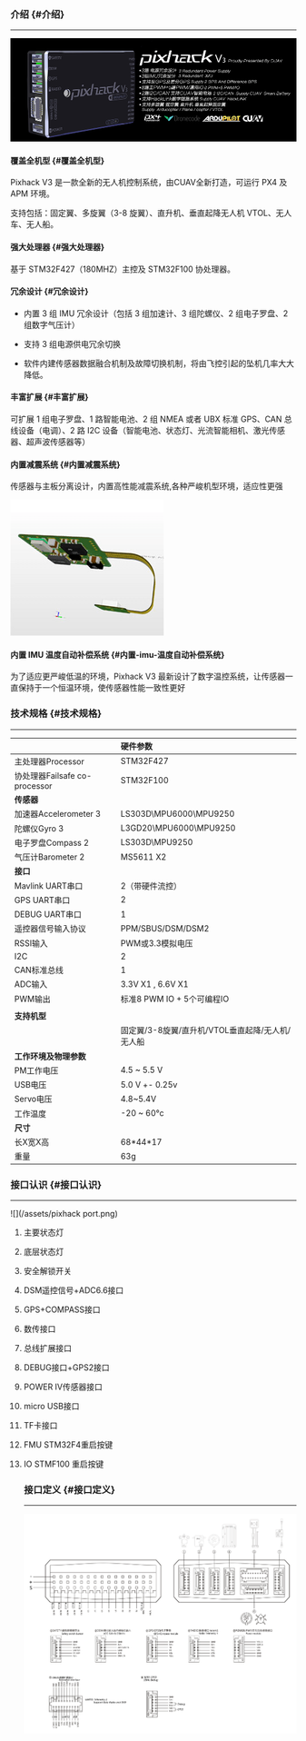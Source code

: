 ### 介绍 {#介绍}

---

![](/assets/pixhackv31.png)

#### 覆盖全机型 {#覆盖全机型}

Pixhack V3 是一款全新的无人机控制系统，由CUAV全新打造，可运行 PX4 及 APM 环境。

支持包括：固定翼、多旋翼（3-8 旋翼）、直升机、垂直起降无人机 VTOL、无人车、无人船。

#### 强大处理器 {#强大处理器}

基于 STM32F427（180MHZ）主控及 STM32F100 协处理器。

#### 冗余设计 {#冗余设计}

* 内置 3 组 IMU 冗余设计（包括 3 组加速计、3 组陀螺仪、2 组电子罗盘、2 组数字气压计）

* 支持 3 组电源供电冗余切换

* 软件内建传感器数据融合机制及故障切换机制，将由飞控引起的坠机几率大大降低。

#### 丰富扩展 {#丰富扩展}

可扩展 1 组电子罗盘、1 路智能电池、2 组 NMEA 或者 UBX 标准 GPS、CAN 总线设备（电调）、2 路 I2C 设备（智能电池、状态灯、光流智能相机、激光传感器、超声波传感器等）

#### 内置减震系统 {#内置减震系统}

传感器与主板分离设计，内置高性能减震系统,各种严峻机型环境，适应性更强

![](/assets/imu1.png)

#### 内置 IMU 温度自动补偿系统 {#内置-imu-温度自动补偿系统}

为了适应更严峻低温的环境，Pixhack V3 最新设计了数字温控系统，让传感器一直保持于一个恒温环境，使传感器性能一致性更好

### 技术规格 {#技术规格}

---

|  | **硬件参数** |
| :--- | :--- |
| 主处理器Processor | STM32F427 |
| 协处理器Failsafe co-processor | STM32F100 |
| **传感器** |  |
| 加速器Accelerometer 3 | LS303D\MPU6000\MPU9250 |
| 陀螺仪Gyro 3 | L3GD20\MPU6000\MPU9250 |
| 电子罗盘Compass 2 | LS303D\MPU9250 |
| 气压计Barometer 2 | MS5611 X2 |
| **接口** |  |
| Mavlink UART串口 | 2（带硬件流控） |
| GPS UART串口 | 2 |
| DEBUG UART串口 | 1 |
| 遥控器信号输入协议 | PPM/SBUS/DSM/DSM2 |
| RSSI输入 | PWM或3.3模拟电压 |
| I2C | 2 |
| CAN标准总线 | 1 |
| ADC输入 | 3.3V X1 , 6.6V X1 |
| PWM输出 | 标准8 PWM IO + 5个可编程IO |
|  |  |
| **支持机型** |  |
|  | 固定翼/3-8旋翼/直升机/VTOL垂直起降/无人机/无人船 |
| **工作环境及物理参数** |  |
| PM工作电压 | 4.5 ~ 5.5 V |
| USB电压 | 5.0 V +- 0.25v |
| Servo电压 | 4.8~5.4V |
| 工作温度 | -20 ~ 60°c |
| **尺寸** |  |
| 长X宽X高 | 68\*44\*17 |
| 重量 | 63g |

### 接口认识 {#接口认识}

---

![](/assets/pixhack port.png)

1. 主要状态灯
2. 底层状态灯
3. 安全解锁开关
4. DSM遥控信号+ADC6.6接口
5. GPS+COMPASS接口
6. 数传接口
7. 总线扩展接口
8. DEBUG接口+GPS2接口
9. POWER IV传感器接口
10. micro USB接口
11. TF卡接口
12. FMU STM32F4重启按键
13. IO STMF100 重启按键

    ### 接口定义 {#接口定义}

    ---

    ![](/assets/V33_legend.png)



